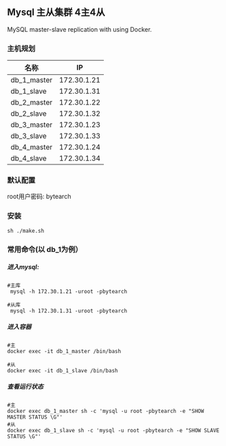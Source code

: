 ## Mysql 主从集群 4主4从


MySQL master-slave replication with using Docker.


### 主机规划

 
 |名称|IP|
 |-----------|--------------|
 |db_1_master|172.30.1.21|
 |db_1_slave|172.30.1.31|
 |db_2_master|172.30.1.22|
 |db_2_slave|172.30.1.32|
 |db_3_master|172.30.1.23|
 |db_3_slave|172.30.1.33|
 |db_4_master|172.30.1.24|
 |db_4_slave|172.30.1.34|


 ### 默认配置

 root用户密码: bytearch


 ### 安装

 ```shell
 sh ./make.sh
 
 ```



 ### 常用命令(以 db_1为例）

 ##### 进入mysql:

```shell
#主库
 mysql -h 172.30.1.21 -uroot -pbytearch

#从库
 mysql -h 172.30.1.31 -uroot -pbytearch

```
 ##### 进入容器

 ```shell
 #主
 docker exec -it db_1_master /bin/bash

 #从
 docker exec -it db_1_slave /bin/bash
 
 ```


 ##### 查看运行状态

 ```shell
 #主
 docker exec db_1_master sh -c 'mysql -u root -pbytearch -e "SHOW MASTER STATUS \G"'
 #从
 docker exec db_1_slave sh -c 'mysql -u root -pbytearch -e "SHOW SLAVE STATUS \G"' 
 ```
